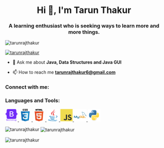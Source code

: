 <h1 align="center">Hi 👋, I'm Tarun Thakur</h1>
<h3 align="center">A learning enthusiast who is seeking ways to learn more and more things.</h3>

<p align="left"> <img src="https://komarev.com/ghpvc/?username=tarunrajthakur&label=Profile%20views&color=0e75b6&style=flat" alt="tarunrajthakur" /> </p>

<p align="left"> <a href="https://github.com/ryo-ma/github-profile-trophy"><img src="https://github-profile-trophy.vercel.app/?username=tarunrajthakur" alt="tarunrajthakur" /></a> </p>

- 💬 Ask me about **Java, Data Structures and Java GUI**

- 📫 How to reach me **tarunrajthakur6@gmail.com**

<h3 align="left">Connect with me:</h3>
<p align="left">
</p>

<h3 align="left">Languages and Tools:</h3>
<p align="left"> <a href="https://getbootstrap.com" target="_blank" rel="noreferrer"> <img src="https://raw.githubusercontent.com/devicons/devicon/master/icons/bootstrap/bootstrap-plain-wordmark.svg" alt="bootstrap" width="40" height="40"/> </a> <a href="https://www.cprogramming.com/" target="_blank" rel="noreferrer"> </a> <a href="https://www.w3schools.com/css/" target="_blank" rel="noreferrer"> <img src="https://raw.githubusercontent.com/devicons/devicon/master/icons/css3/css3-original-wordmark.svg" alt="css3" width="40" height="40"/> </a> <a href="https://www.w3.org/html/" target="_blank" rel="noreferrer"> <img src="https://raw.githubusercontent.com/devicons/devicon/master/icons/html5/html5-original-wordmark.svg" alt="html5" width="40" height="40"/> </a> <a href="https://www.java.com" target="_blank" rel="noreferrer"> <img src="https://raw.githubusercontent.com/devicons/devicon/master/icons/java/java-original.svg" alt="java" width="40" height="40"/> </a> <a href="https://developer.mozilla.org/en-US/docs/Web/JavaScript" target="_blank" rel="noreferrer"> <img src="https://raw.githubusercontent.com/devicons/devicon/master/icons/javascript/javascript-original.svg" alt="javascript" width="40" height="40"/> </a> <a href="https://www.mysql.com/" target="_blank" rel="noreferrer"> <img src="https://raw.githubusercontent.com/devicons/devicon/master/icons/mysql/mysql-original-wordmark.svg" alt="mysql" width="40" height="40"/> </a> <a href="https://www.python.org" target="_blank" rel="noreferrer"> <img src="https://raw.githubusercontent.com/devicons/devicon/master/icons/python/python-original.svg" alt="python" width="40" height="40"/> </a> </p>

<p><img align="left" src="https://github-readme-stats.vercel.app/api/top-langs?username=tarunrajthakur&show_icons=true&locale=en&layout=compact" alt="tarunrajthakur" /></p>

<p>&nbsp;<img align="center" src="https://github-readme-stats.vercel.app/api?username=tarunrajthakur&show_icons=true&locale=en" alt="tarunrajthakur" /></p>

<p><img align="center" src="https://github-readme-streak-stats.herokuapp.com/?user=tarunrajthakur&" alt="tarunrajthakur" /></p>
